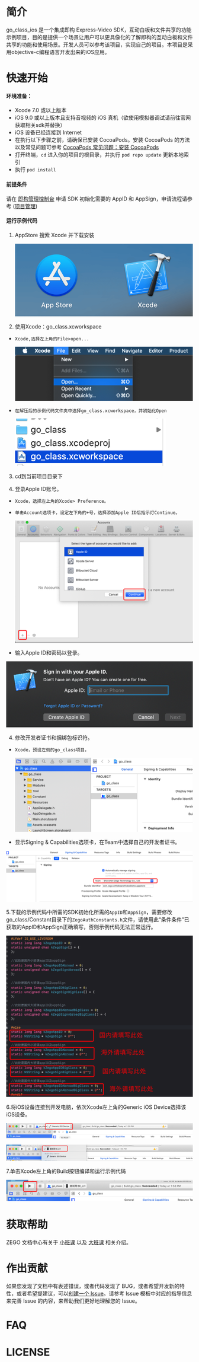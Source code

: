 # 简介

go_class_ios 是一个集成即构 Express-Video SDK，互动白板和文件共享的功能示例项目，目的是提供一个场景让用户可以更具像化的了解即构的互动白板和文件共享的功能和使用场景。开发人员可以参考该项目，实现自己的项目。本项目是采用objective-c编程语言开发出来的iOS应用。


# 快速开始

#### 环境准备：

* Xcode 7.0 或以上版本 
* iOS 9.0 或以上版本且⽀持⾳视频的 iOS 真机（欲使用模拟器调试请前往官网获取相关sdk并替换）
* iOS 设备已经连接到 Internet
* 在执行以下步骤之前，请确保已安装 CocoaPods。安装 CocoaPods 的方法以及常见问题可参考 [CocoaPods 常见问题：安装 CocoaPods](https://doc-zh.zego.im/zh/1253.html)
* 打开终端，`cd` 进入你的项目的根目录，并执行 `pod repo update` 更新本地索引 
* 执行 `pod install`

#### 前提条件
请在 [即构管理控制台](https://console.zego.im/acount) 申请 SDK 初始化需要的 AppID 和 AppSign，申请流程请参考 ([项目管理](https://doc-zh.zego.im/zh/1265.html))

#### 运行示例代码
1. AppStore 搜索 Xcode 并下载安装 
   
     ![安装Xcode](./images/go_class_ios_appstore_xcode.png)


2. 使用Xcode：go_class.xcworkspace 
-     Xcode,选择左上角的File>open...
      
     ![打开文件](./images/go_class_ios_xcode_open_file.png)

-     在解压后的示例代码文件夹中选择go_class.xcworkspace，并初始化Open
          
     ![打开workspace](./images/go_class_ios_open_workspace.png)
     
3. cd到当前项目目录下


3. 登录Apple ID账号。
-     Xcode，选择左上角的Xcode> Preference。
-     单击Account选项卡，设定左下角的+号，选择添加Apple ID后指示灯Continue。
      
    ![添加Apple ID](./images/go_class_ios_xcode_account.png)
    
-    输入Apple ID和密码以登录。
     
   ![输入Apple ID&密码](./images/go_class_ios_xcode_login_apple_id.png)


4. 修改开发者证书和捆绑包标识符。
-     Xcode，预设左侧的go_class项目。
      
    ![预设左侧go_class项目](./images/go_class_ios_xcode_select_project.png)

-    显示Signing & Capabilities选项卡，在Team中选择自己的开发者证书。
     
   ![修改证书和bundldId](./images/go_class_ios_sign_capabilities.png)

5.下载的示例代码中所需的SDK初始化所需的`AppID`和`AppSign`，需要修改go_class/Constant目录下的`ZegoAuthConstants.h`文件，请使用此“条件条件”已获取的AppID和AppSign正确填写，否则示例代码无法正常运行。

   ![填写AppID&AppSign](./images/go_class_ios_appid_appsign.png)
    

6.将iOS设备连接到开发电脑，依次Xcode左上角的Generic iOS Device选择该iOS设备。


   ![选择设备](./images/go_class_ios_run_device.png)


   ![选择真机](./images/go_class_ios_run_chouse_device.png)


7.单击Xcode左上角的Build按钮编译和运行示例代码

   ![开始运行](./images/go_class_ios_run_start.png)


# 获取帮助

ZEGO 文档中心有关于 [小班课](https://doc-zh.zego.im/zh/5308.html) 以及 [大班课](https://doc-zh.zego.im/zh/6347.html) 相关介绍。



# 作出贡献
如果您发现了文档中有表述错误，或者代码发现了 BUG，或者希望开发新的特性，或者希望提建议，可以[创建一个 Issue]()。请参考 Issue 模板中对应的指导信息来完善 Issue 的内容，来帮助我们更好地理解您的 Issue。


# FAQ



# LICENSE
